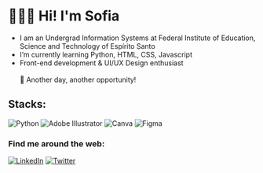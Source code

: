 # 👩🏻‍💻 Hi! I'm Sofia
* I am an Undergrad Information Systems at Federal Institute of Education, Science and Technology of Espírito Santo <br>
* I’m currently learning Python, HTML, CSS, Javascript<br>
* Front-end development & UI/UX Design enthusiast<br>
<br>🚀 Another day, another opportunity!

## Stacks:
![Python](https://img.shields.io/badge/python-3670A0?style=for-the-badge&logo=python&logoColor=ffdd54) ![Adobe Illustrator](https://img.shields.io/badge/adobeillustrator-%23FF9A00.svg?style=for-the-badge&logo=adobeillustrator&logoColor=white) ![Canva](https://img.shields.io/badge/Canva-%2300C4CC.svg?style=for-the-badge&logo=Canva&logoColor=white) 	![Figma](https://img.shields.io/badge/figma-%23F24E1E.svg?style=for-the-badge&logo=figma&logoColor=white)


### Find me around the web:
[![LinkedIn](https://img.shields.io/badge/LinkedIn-%230077B5.svg?logo=linkedin&logoColor=white)](https://linkedin.com/in/sofialctv) [![Twitter](https://img.shields.io/badge/Twitter-%231DA1F2.svg?logo=Twitter&logoColor=white)](https://twitter.com/sofialctv) 


<!-- Proudly created with GPRM ( https://gprm.itsvg.in ) -->
